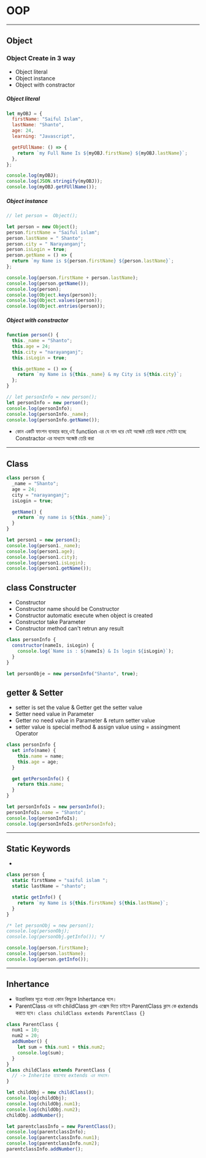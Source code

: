 # OOP

---

## Object

### Object Create in 3 way

- Object literal
- Object instance
- Object with constractor

##### Object literal

```js
let myOBJ = {
  firstName: "Saiful Islam",
  lastName: "Shanto",
  age: 24,
  learning: "Javascript",

  getFUllName: () => {
    return `my Full Name Is ${myOBJ.firstName} ${myOBJ.lastName}`;
  },
};

console.log(myOBJ);
console.log(JSON.stringify(myOBJ));
console.log(myOBJ.getFUllName());
```

##### Object instance

```js
// let person =  Object();

let person = new Object();
person.firstName = "Saiful islam";
person.lastName = " Shanto";
person.city = " Narayanganj";
person.isLogin = true;
person.getName = () => {
  return `my Name is ${person.firstName} ${person.lastName}`;
};

console.log(person.firstName + person.lastName);
console.log(person.getName());
console.log(person);
console.log(Object.keys(person));
console.log(Object.values(person));
console.log(Object.entries(person));
```

##### Object with constractor

```js
function person() {
  this._name = "Shanto";
  this.age = 24;
  this.city = "narayanganj";
  this.isLogin = true;

  this.getName = () => {
    return `my Name is ${this._name} & my City is ${this.city}`;
  };
}

// let personInfo = new person();
let personInfo = new person();
console.log(personInfo);
console.log(personInfo._name);
console.log(personInfo.getName());
```

- কোন একটি ফাংশন ব্যবহার করে,ওই function এর যে নাম ধরে যেই অব্জেক্ট তেরি করবো সেইটা হচ্ছে Constractor এর মাধ্যমে অব্জেক্ট তেরি করা

---

## Class

```js
class person {
  _name = "Shanto";
  age = 24;
  city = "narayanganj";
  isLogin = true;

  getName() {
    return `my name is ${this._name}`;
  }
}

let person1 = new person();
console.log(person1._name);
console.log(person1.age);
console.log(person1.city);
console.log(person1.isLogin);
console.log(person1.getName());
```

## class Constructer

- Constructor
- Constructor name should be Constructor
- Constructor automatic execute when object is created
- Constructor take Parameter
- Constructor method can't retrun any result

```js
class personInfo {
  constructor(nameIs, isLogin) {
    console.log(`Name is : ${nameIs} & Is login ${isLogin}`);
  }
}

let personObje = new personInfo("Shanto", true);
```

## getter & Setter

- setter is set the value & Getter get the setter value
- Setter need value in Parameter
- Getter no need value in Parameter & return setter value
- setter value is special method & assign value using = assingment Operator

```js
class personInfo {
  set info(name) {
    this.name = name;
    this.age = age;
  }

  get getPersonInfo() {
    return this.name;
  }
}

let personInfoIs = new personInfo();
personInfoIs.name = "Shanto";
console.log(personInfoIs);
console.log(personInfoIs.getPersonInfo);
```

---

## Static Keywords

- 

```js
class person {
  static firstName = "saiful islam ";
  static lastName = "shanto";

  static getInfo() {
    return `my Name is ${this.firstName} ${this.lastName}`;
  }
}

/* let personObj = new person();
console.log(personObj);
console.log(personObj.getInfo()); */

console.log(person.firstName);
console.log(person.lastName);
console.log(person.getInfo());
```

---

## Inhertance

- উত্ররাধিকার সূত্রে পাওয়া কোন কিছুকে Inhertance বলে।
- ParentClass এর ডাটা childClass ক্লাস এক্সেস দিতে চাইলে ParentClass ক্লাস কে extends করতে হবে।
  `class childClass extends ParentClass {}`

```js
class ParentClass {
  num1 = 10;
  num2 = 20;
  addNumber() {
    let sum = this.num1 + this.num2;
    console.log(sum);
  }
}
class childClass extends ParentClass {
  // -> Inherite হয়েগেছে extends এর মাধ্যমে।
}

let childObj = new childClass();
console.log(childObj);
console.log(childObj.num1);
console.log(childObj.num2);
childObj.addNumber();

let parentclassInfo = new ParentClass();
console.log(parentclassInfo);
console.log(parentclassInfo.num1);
console.log(parentclassInfo.num2);
parentclassInfo.addNumber();
```
````
